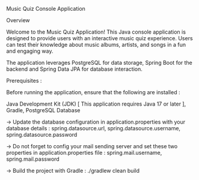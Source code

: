Music Quiz Console Application

Overview

Welcome to the Music Quiz Application!
This Java console application is designed to provide users with an interactive music quiz experience.
Users can test their knowledge about music albums, artists, and songs in a fun and engaging way.

The application leverages PostgreSQL for data storage, Spring Boot for the backend and Spring Data JPA for database interaction.


Prerequisites :

Before running the application, ensure that the following are installed :

Java Development Kit (JDK) [ This application requires Java 17 or later ],
Gradle,
PostgreSQL Database


-> Update the database configuration in application.properties with your database details :
spring.datasource.url,
spring.datasource.username,
spring.datasource.password

-> Do not forget to config your mail sending server and set these two properties in application.properties file :
spring.mail.username,
spring.mail.password

-> Build the project with Gradle :
./gradlew clean build
